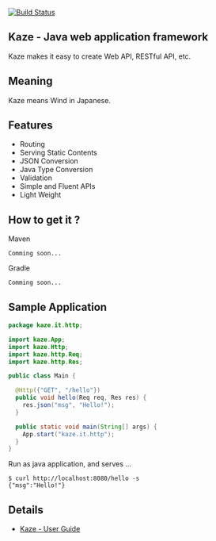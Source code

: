[![Build Status](https://travis-ci.org/mamorum/kaze.svg?branch=master)](https://travis-ci.org/mamorum/kaze)


## Kaze - Java web application framework
Kaze makes it easy to create Web API, RESTful API, etc.


## Meaning
Kaze means Wind in Japanese.


## Features
- Routing
- Serving Static Contents
- JSON Conversion
- Java Type Conversion
- Validation
- Simple and Fluent APIs
- Light Weight


## How to get it ?
Maven

```
Comming soon...
```

Gradle

```
Comming soon...
```


## Sample Application

```java
package kaze.it.http;

import kaze.App;
import kaze.Http;
import kaze.http.Req;
import kaze.http.Res;

public class Main {

  @Http({"GET", "/hello"})
  public void hello(Req req, Res res) {
    res.json("msg", "Hello!");
  }

  public static void main(String[] args) {
    App.start("kaze.it.http");
  }
}
```

Run as java application, and serves ...

```
$ curl http://localhost:8080/hello -s
{"msg":"Hello!"}
```


## Details
- [Kaze - User Guide](user-guide.md)
